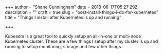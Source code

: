 +++
author = "Shane Cunningham"
date = 2018-06-17T05:27:29Z
description = ""
draft = true
slug = "post-install-things-i-do-for-kubernetes"
title = "Things I install after Kubernetes is up and running"

+++


Kubeadm is a great tool to quickly setup an all-in-one or multi-node Kubernetes cluster. These are a few things I setup after my cluster is up and running to setup monitoring, storage and few other things. 

